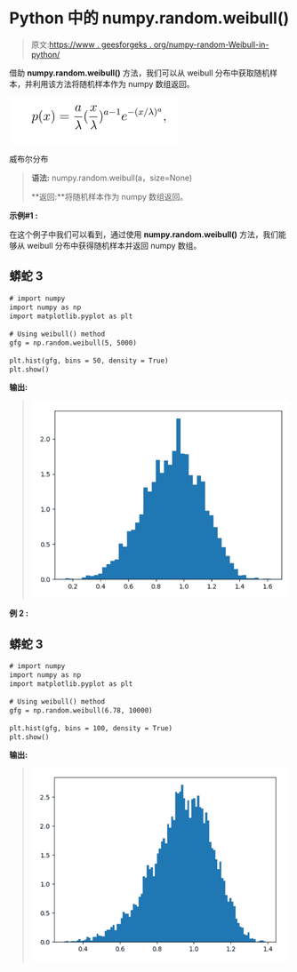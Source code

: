 # Python 中的 numpy.random.weibull()

> 原文:[https://www . geesforgeks . org/numpy-random-Weibull-in-python/](https://www.geeksforgeeks.org/numpy-random-weibull-in-python/)

借助 **numpy.random.weibull()** 方法，我们可以从 weibull 分布中获取随机样本，并利用该方法将随机样本作为 numpy 数组返回。

![](img/47cc46bc94d676c1736eb8b9fe23f3ba.png)

威布尔分布

> **语法:** numpy.random.weibull(a，size=None)
> 
> **返回:**将随机样本作为 numpy 数组返回。

**示例#1 :**

在这个例子中我们可以看到，通过使用 **numpy.random.weibull()** 方法，我们能够从 weibull 分布中获得随机样本并返回 numpy 数组。

## 蟒蛇 3

```
# import numpy
import numpy as np
import matplotlib.pyplot as plt

# Using weibull() method
gfg = np.random.weibull(5, 5000)

plt.hist(gfg, bins = 50, density = True)
plt.show()
```

**输出:**

> ![](img/3de48ccdda066142fe9ff008b713e9c5.png)

**例 2 :**

## 蟒蛇 3

```
# import numpy
import numpy as np
import matplotlib.pyplot as plt

# Using weibull() method
gfg = np.random.weibull(6.78, 10000)

plt.hist(gfg, bins = 100, density = True)
plt.show()
```

**输出:**

> ![](img/c0391579581691fde34f3973f7a12533.png)